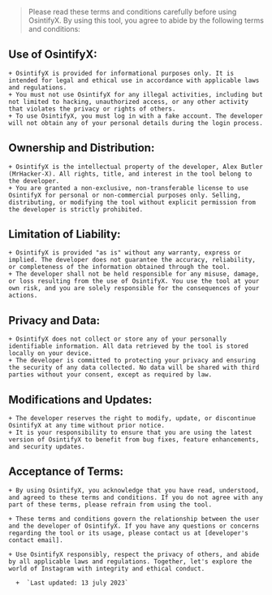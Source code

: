  
> Please read these terms and conditions carefully before using OsintifyX. By using this tool, you agree to abide by the following terms and conditions:

## Use of OsintifyX:
    + OsintifyX is provided for informational purposes only. It is intended for legal and ethical use in accordance with applicable laws and regulations. 
    + You must not use OsintifyX for any illegal activities, including but not limited to hacking, unauthorized access, or any other activity that violates the privacy or rights of others. 
    + To use OsintifyX, you must log in with a fake account. The developer will not obtain any of your personal details during the login process.

## Ownership and Distribution:
    + OsintifyX is the intellectual property of the developer, Alex Butler (MrHacker-X). All rights, title, and interest in the tool belong to the developer.
    + You are granted a non-exclusive, non-transferable license to use OsintifyX for personal or non-commercial purposes only. Selling, distributing, or modifying the tool without explicit permission from the developer is strictly prohibited.

## Limitation of Liability: 
    + OsintifyX is provided "as is" without any warranty, express or implied. The developer does not guarantee the accuracy, reliability, or completeness of the information obtained through the tool.
    + The developer shall not be held responsible for any misuse, damage, or loss resulting from the use of OsintifyX. You use the tool at your own risk, and you are solely responsible for the consequences of your actions.

## Privacy and Data:
    + OsintifyX does not collect or store any of your personally identifiable information. All data retrieved by the tool is stored locally on your device.
    + The developer is committed to protecting your privacy and ensuring the security of any data collected. No data will be shared with third parties without your consent, except as required by law.

## Modifications and Updates: 
    + The developer reserves the right to modify, update, or discontinue OsintifyX at any time without prior notice.
    + It is your responsibility to ensure that you are using the latest version of OsintifyX to benefit from bug fixes, feature enhancements, and security updates. 

## Acceptance of Terms:
    + By using OsintifyX, you acknowledge that you have read, understood, and agreed to these terms and conditions. If you do not agree with any part of these terms, please refrain from using the tool. 

    + These terms and conditions govern the relationship between the user and the developer of OsintifyX. If you have any questions or concerns regarding the tool or its usage, please contact us at [developer's contact email].

    + Use OsintifyX responsibly, respect the privacy of others, and abide by all applicable laws and regulations. Together, let's explore the world of Instagram with integrity and ethical conduct.

      +  `Last updated: 13 july 2023`
